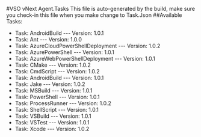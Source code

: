 #VSO vNext Agent.Tasks
This file is auto-generated by the build, make sure you check-in this file when you make change to Task.Json
##Available Tasks:
- Task: AndroidBuild --- Version: 1.0.1
- Task: Ant --- Version: 1.0.0
- Task: AzureCloudPowerShellDeployment --- Version: 1.0.2
- Task: AzurePowerShell --- Version: 1.0.1
- Task: AzureWebPowerShellDeployment --- Version: 1.0.1
- Task: CMake --- Version: 1.0.2
- Task: CmdScript --- Version: 1.0.2
- Task: AndroidBuild --- Version: 1.0.1
- Task: Jake --- Version: 1.0.2
- Task: MSBuild --- Version: 1.0.1
- Task: PowerShell --- Version: 1.0.1
- Task: ProcessRunner --- Version: 1.0.2
- Task: ShellScript --- Version: 1.0.1
- Task: VSBuild --- Version: 1.0.1
- Task: VSTest --- Version: 1.0.1
- Task: Xcode --- Version: 1.0.2
